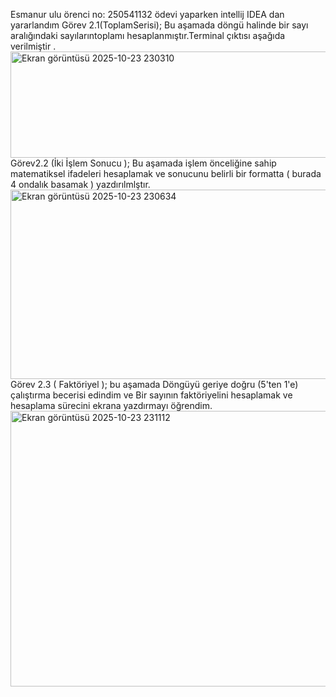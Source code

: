 Esmanur ulu 
örenci no: 250541132
ödevi yaparken intellij IDEA dan yararlandım
Görev 2.1(ToplamSerisi);
Bu aşamada döngü halinde bir sayı aralığındaki sayılarıntoplamı hesaplanmıştır.Terminal çıktısı aşağıda verilmiştir .
<img width="1821" height="170" alt="Ekran görüntüsü 2025-10-23 230310" src="https://github.com/user-attachments/assets/e6e6f183-3ce5-45f4-8eb0-b6460188c491" />
Görev2.2 (İki İşlem Sonucu );
Bu aşamada işlem önceliğine sahip matematiksel ifadeleri hesaplamak ve sonucunu belirli bir formatta ( burada 4 ondalık basamak ) yazdırılmlştır.
<img width="1857" height="303" alt="Ekran görüntüsü 2025-10-23 230634" src="https://github.com/user-attachments/assets/f0903d75-ed9e-444f-8a70-8b18f6d0cf86" />
Görev 2.3 ( Faktöriyel );
bu aşamada Döngüyü geriye doğru (5'ten 1'e) çalıştırma becerisi edindim ve Bir sayının faktöriyelini hesaplamak ve hesaplama sürecini  ekrana yazdırmayı öğrendim.
<img width="1823" height="441" alt="Ekran görüntüsü 2025-10-23 231112" src="https://github.com/user-attachments/assets/6c50bb2a-6587-4d9b-83c7-6436710db40d" />

